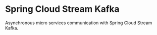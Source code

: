 # Spring Cloud Stream Kafka
Asynchronous micro services communication with Spring Cloud Stream Kafka.
